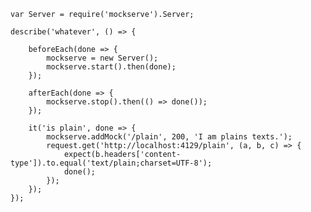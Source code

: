     var Server = require('mockserve').Server;

    describe('whatever', () => {

        beforeEach(done => {
            mockserve = new Server();
            mockserve.start().then(done);
        });

        afterEach(done => {
            mockserve.stop().then(() => done());
        });

        it('is plain', done => {
            mockserve.addMock('/plain', 200, 'I am plains texts.');
            request.get('http://localhost:4129/plain', (a, b, c) => {
                expect(b.headers['content-type']).to.equal('text/plain;charset=UTF-8');
                done();
            });
        });
    });
